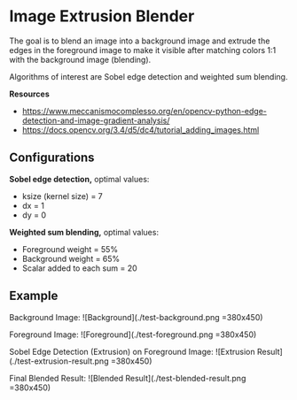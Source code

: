 # Image Extrusion Blender
The goal is to blend an image into a background image and extrude the edges in the foreground image to make it visible after matching colors 1:1 with the background image (blending).

Algorithms of interest are Sobel edge detection and weighted sum blending.

**Resources**
* https://www.meccanismocomplesso.org/en/opencv-python-edge-detection-and-image-gradient-analysis/
* https://docs.opencv.org/3.4/d5/dc4/tutorial_adding_images.html

## Configurations
**Sobel edge detection,** optimal values:
* ksize (kernel size) =  7
* dx = 1
* dy = 0

**Weighted sum blending,** optimal values:
* Foreground weight = 55%
* Background weight = 65%
* Scalar added to each sum = 20

## Example
Background Image:
![Background](./test-background.png =380x450)

Foreground Image:
![Foreground](./test-foreground.png =380x450)

Sobel Edge Detection (Extrusion) on Foreground Image:
![Extrusion Result](./test-extrusion-result.png =380x450)

Final Blended Result:
![Blended Result](./test-blended-result.png =380x450)
